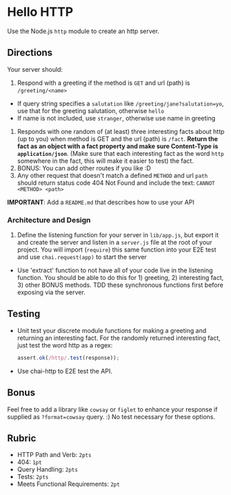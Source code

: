 Hello HTTP
======

Use the Node.js `http` module to create an http server. 

## Directions

Your server should:
1. Respond with a greeting if the method is `GET` and url (path) is `/greeting/<name>`
  * If query string specifies a `salutation` like `/greeting/jane?salutation=yo`, use that
    for the greeting salutation, otherwise `hello`
  * If name is not included, use `stranger`, otherwise use name in greeting
1. Responds with one random of (at least) three interesting facts about http (up to you) when method is 
GET and the url (path) is `/fact`. **Return the fact as an object with a fact property and make sure Content-Type is `application/json`**. (Make sure that each interesting fact as the word `http` somewhere in the fact, this will make it easier to test)
the fact.
1. BONUS: You can add other routes if you like :D
1. Any other request that doesn't match a defined `METHOD` and url `path` should return status code 404 Not Found 
and include the text: `CANNOT <METHOD> <path>`

**IMPORTANT**: Add a `README.md` that describes how to use your API 

### Architecture and Design

1. Define the listening function for your server in `lib/app.js`, but export it and create the server and listen 
in a `server.js` file at the root of your project. You will import (`require`) this same function into your E2E test
and use `chai.request(app)` to start the server
* Use 'extract' function to not have all of your code live in the listening function. You should be able to do this
for 1) greeting, 2) interesting fact, 3) other BONUS methods. TDD these synchronous functions first before 
exposing via the server.

## Testing
* Unit test your discrete module functions for making a greeting and returning an interesting fact. For the 
randomly returned interesting fact, just test the word http as a regex:
    ```js
    assert.ok(/http/.test(response));
    ```
* Use chai-http to E2E test the API.

## Bonus

Feel free to add a library like `cowsay` or `figlet` to enhance your response if supplied as `?format=cowsay` query. :) 
No test necessary for these options.

## Rubric

* HTTP Path and Verb: `2pts`
* 404: `1pt`
* Query Handling: `2pts`
* Tests: `2pts`
* Meets Functional Requirements: `2pt`
